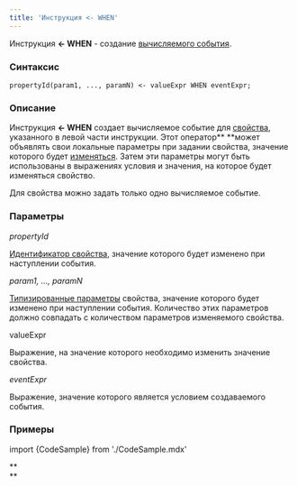```yaml
---
title: 'Инструкция <- WHEN'
---
```


Инструкция **<- WHEN** - создание [вычисляемого события](Вычисляемые_события.md).

### Синтаксис

    propertyId(param1, ..., paramN) <- valueExpr WHEN eventExpr;

### Описание

Инструкция **<- WHEN** создает вычисляемое событие для [свойства](Первичные_свойства_DATA.md), указанного в левой части инструкции. Этот оператор** **может объявлять свои локальные параметры при задании свойства, значение которого будет [изменяться](Изменение_свойства_CHANGE.md). Затем эти параметры могут быть использованы в выражениях условия и значения, на которое будет изменяться свойство.

Для свойства можно задать только одно вычисляемое событие. 

### Параметры

*propertyId*

[Идентификатор свойства](Идентификаторы.md#propertyid-broken), значение которого будет изменено при наступлении события.

*param1, ..., paramN*

[Типизированные параметры](Идентификаторы.md#paramid-broken) свойства, значение которого будет изменено при наступлении события. Количество этих параметров должно совпадать с количеством параметров изменяемого свойства.

valueExpr

Выражение, на значение которого необходимо изменить значение свойства.

*eventExpr*

Выражение, значение которого является условием создаваемого события.

### Примеры


import {CodeSample} from './CodeSample.mdx'

<CodeSample url="https://documentation.lsfusion.org/sample?file=InstructionSample&block=setwhen"/>

**  
**
